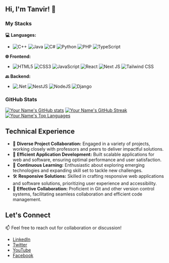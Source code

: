 ## Hi, I'm Tanvir! 👋
### My Stacks

**💻 Languages:**
- ![C++](https://img.shields.io/badge/c++-%2300599C.svg?style=for-the-badge&logo=c%2B%2B&logoColor=white)
  ![Java](https://img.shields.io/badge/java-%23ED8B00.svg?style=for-the-badge&logo=openjdk&logoColor=white)
  ![C#](https://img.shields.io/badge/c%23-%23239120.svg?style=for-the-badge&logo=csharp&logoColor=white)
  ![Python](https://img.shields.io/badge/python-3670A0?style=for-the-badge&logo=python&logoColor=ffdd54)
  ![PHP](https://img.shields.io/badge/php-%23777BB4.svg?style=for-the-badge&logo=php&logoColor=white)
  ![TypeScript](https://img.shields.io/badge/typescript-%23007ACC.svg?style=for-the-badge&logo=typescript&logoColor=white)

**🌐 Frontend:**
- ![HTML5](https://img.shields.io/badge/-HTML5-orange?style=for-the-badge&logo=html5&logoColor=white)
  ![CSS3](https://img.shields.io/badge/-CSS3-blue?style=for-the-badge&logo=css3&logoColor=white)
  ![JavaScript](https://img.shields.io/badge/javascript-%23323330.svg?style=for-the-badge&logo=javascript&logoColor=%23F7DF1E)
  ![React](https://img.shields.io/badge/react-%2320232a.svg?style=for-the-badge&logo=react&logoColor=%2361DAFB)
  ![Next JS](https://img.shields.io/badge/Next-black?style=for-the-badge&logo=next.js&logoColor=white)
  ![Tailwind CSS](https://img.shields.io/badge/-Tailwind_CSS-38B2AC?style=for-the-badge&logo=tailwind-css&logoColor=white)

**🔙 Backend:**
- ![.Net](https://img.shields.io/badge/.NET-5C2D91?style=for-the-badge&logo=.net&logoColor=white)
  ![NestJS](https://img.shields.io/badge/nestjs-%23E0234E.svg?style=for-the-badge&logo=nestjs&logoColor=white)
  ![NodeJS](https://img.shields.io/badge/node.js-6DA55F?style=for-the-badge&logo=node.js&logoColor=white)
  ![Django](https://img.shields.io/badge/django-%23092E20.svg?style=for-the-badge&logo=django&logoColor=white)
  
### GitHub Stats
[![Your Name's GitHub stats](https://github-readme-stats.vercel.app/api?username=md-tanvir-0&show_icons=true&theme=dark)](https://github.com/md-tanvir-0)
[![Your Name's GitHub Streak](https://github-readme-streak-stats.herokuapp.com/?user=md-tanvir-0&theme=dark)](https://github.com/md-tanvir-0)
[![Your Name's Top Languages](https://github-readme-stats.vercel.app/api/top-langs/?username=md-tanvir-0&layout=compact&theme=dark)](https://github.com/md-tanvir-0)
## Technical Experience

- 🚀 **Diverse Project Collaboration:** Engaged in a variety of projects, working closely with professors and peers to deliver impactful solutions.
- 🔧 **Efficient Application Development:** Built scalable applications for web and software, ensuring optimal performance and user satisfaction.
- 🌱 **Continuous Learning:** Enthusiastic about exploring emerging technologies and expanding skill set to tackle new challenges.
- 🛠️ **Responsive Solutions:** Skilled in crafting responsive web applications and software solutions, prioritizing user experience and accessibility.
- 🤝 **Effective Collaboration:** Proficient in Git and other version control systems, facilitating seamless collaboration and efficient code management.


## Let's Connect
📫 Feel free to reach out for collaboration or discussion!
- [LinkedIn](https://Linkedin.com/in/mdtanvir0/)
- [Twitter](https://twitter.com/MD_Tanvir_0)
- [YouTube](https://www.youtube.com/DeMirGaMing)
- [Facebook](https://www.facebook.com/profile.php?id=100011589753341&mibextid=LQQJ4d)
